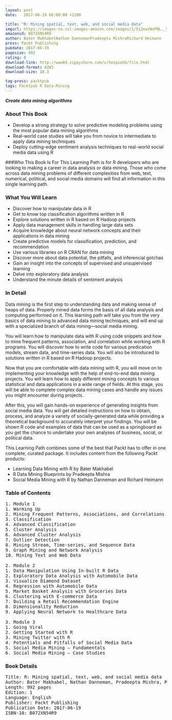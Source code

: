```yaml
---
layout: post
date:   2017-06-19 08:00:00 +1200

title: "R: Mining spatial, text, web, and social media data"
imgurl: https://images-na.ssl-images-amazon.com/images/I/512ewzWxPNL._SL200_.jpg
amazonid: B072XN54R9
author: Bater MakhabelNathan DannemanPradeepta MishraRichard Heimann
press: Packt Publishing
pubdate: 2017-06-19
pagesize: 992
rating: 0
download-link: http://www84.zippyshare.com/v/5ozpioUb/file.html
download-format: AZW3
download-size: 18.3

tag-press: packtpub
tags: Packtpub R Data-Mining
---
```


***Create data mining algorithms***

### About This Book
- Develop a strong strategy to solve predictive modeling problems using the most popular data mining algorithms
- Real-world case studies will take you from novice to intermediate to apply data mining techniques
- Deploy cutting-edge sentiment analysis techniques to real-world social media data using R

###Who This Book Is For
This Learning Path is for R developers who are looking to making a career in data analysis or data mining. Those who come across data mining problems of different complexities from web, text, numerical, political, and social media domains will find all information in this single learning path.

### What You Will Learn
- Discover how to manipulate data in R
- Get to know top classification algorithms written in R
- Explore solutions written in R based on R Hadoop projects
- Apply data management skills in handling large data sets
- Acquire knowledge about neural network concepts and their applications in data mining
- Create predictive models for classification, prediction, and recommendation
- Use various libraries on R CRAN for data mining
- Discover more about data potential, the pitfalls, and inferencial gotchas
- Gain an insight into the concepts of supervised and unsupervised learning
- Delve into exploratory data analysis
- Understand the minute details of sentiment analysis

### In Detail
Data mining is the first step to understanding data and making sense of heaps of data. Properly mined data forms the basis of all data analysis and computing performed on it. This learning path will take you from the very basics of data mining to advanced data mining techniques, and will end up with a specialized branch of data mining—social media mining.

You will learn how to manipulate data with R using code snippets and how to mine frequent patterns, association, and correlation while working with R programs. You will discover how to write code for various predication models, stream data, and time-series data. You will also be introduced to solutions written in R based on R Hadoop projects.

Now that you are comfortable with data mining with R, you will move on to implementing your knowledge with the help of end-to-end data mining projects. You will learn how to apply different mining concepts to various statistical and data applications in a wide range of fields. At this stage, you will be able to complete complex data mining cases and handle any issues you might encounter during projects.

After this, you will gain hands-on experience of generating insights from social media data. You will get detailed instructions on how to obtain, process, and analyze a variety of socially-generated data while providing a theoretical background to accurately interpret your findings. You will be shown R code and examples of data that can be used as a springboard as you get the chance to undertake your own analyses of business, social, or political data.

This Learning Path combines some of the best that Packt has to offer in one complete, curated package. It includes content from the following Packt products:

- Learning Data Mining with R by Bater Makhabel
- R Data Mining Blueprints by Pradeepta Mishra
- Social Media Mining with R by Nathan Danneman and Richard Heimann


### Table of Contents
<pre>
1. Module 1
1. Warming Up
2. Mining Frequent Patterns, Associations, and Correlations
3. Classification
4. Advanced Classification
5. Cluster Analysis
6. Advanced Cluster Analysis
7. Outlier Detection
8. Mining Stream, Time-series, and Sequence Data
9. Graph Mining and Network Analysis
10. Mining Text and Web Data

2. Module 2
1. Data Manipulation Using In-built R Data
2. Exploratory Data Analysis with Automobile Data
3. Visualize Diamond Dataset
4. Regression with Automobile Data
5. Market Basket Analysis with Groceries Data
6. Clustering with E-commerce Data
7. Building a Retail Recommendation Engine
8. Dimensionality Reduction
9. Applying Neural Network to Healthcare Data

3. Module 3
1. Going Viral
2. Getting Started with R
3. Mining Twitter with R
4. Potentials and Pitfalls of Social Media Data
5. Social Media Mining – Fundamentals
6. Social Media Mining – Case Studies
</pre>

### Book Details
<pre>
Title: R: Mining spatial, text, web, and social media data
Author: Bater Makhabel, Nathan Danneman, Pradeepta Mishra, Richard Heimann
Length: 992 pages
Edition: 1
Language: English
Publisher: Packt Publishing
Publication Date: 2017-06-19
ISBN-10: B072XN54R9
</pre>
